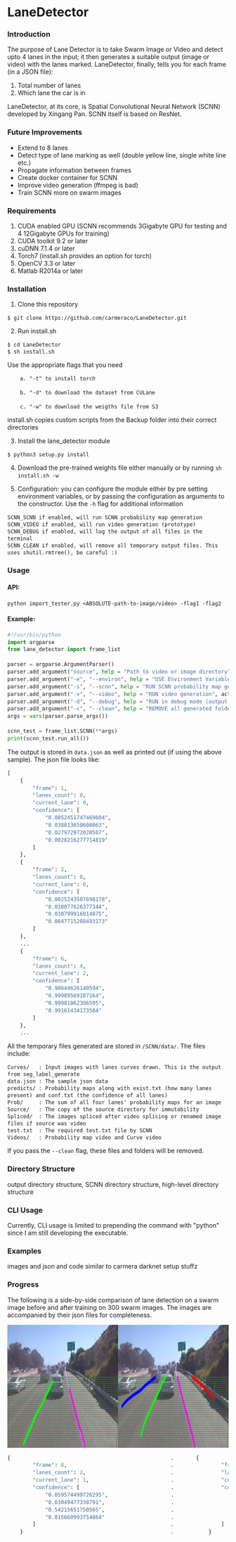 # LaneDetector

### Introduction
The purpose of Lane Detector is to take Swarm Image or Video and detect upto 4 lanes in the input; it then generates a suitable output (image or video) with the lanes marked. LaneDetector, finally, tells you for each frame (in a JSON file):

1. Total number of lanes
2. Which lane the car is in

LaneDetector, at its core, is Spatial Convolutional Neural Network (SCNN) developed by Xingang Pan. SCNN itself is based on ResNet.

### Future Improvements
- Extend to 8 lanes
- Detect type of lane marking as well (double yellow line, single white line etc.)
- Propagate information between frames
- Create docker container for SCNN
- Improve video generation (ffmpeg is bad)
- Train SCNN more on swarm images

### Requirements
1. CUDA enabled GPU (SCNN recommends 3Gigabyte GPU for testing and 4 12Gigabyte GPUs for training)
2. CUDA toolkit 9.2 or later
3. cuDNN 7.1.4 or later
4. Torch7 (install.sh provides an option for torch)
5. OpenCV 3.3 or later
6. Matlab R2014a or later

### Installation
1. Clone this repository
```shell
$ git clone https://github.com/carmeraco/LaneDetector.git
```

2. Run install.sh
```shell
$ cd LaneDetector
$ sh install.sh
```
Use the appropriate flags that you need

		a. "-t" to install torch

		b. "-d" to download the dataset from CULane

		c. "-w" to download the weigths file from S3

install.sh copies custom scripts from the Backup folder into their correct directories

3. Install the lane_detector module
```shell
$ python3 setup.py install
```
4. Download the pre-trained weights file either manually or by running `sh install.sh -w`

5. Configuration: you can configure the module either by pre setting environment variables, or by passing the configuration as arguments to the constructor. Use the `-h` flag for additional information
```
SCNN_SCNN if enabled, will run SCNN probability map generation
SCNN_VIDEO if enabled, will run video generation (prototype)
SCNN_DEBUG if enabled, will log the output of all files in the terminal
SCNN_CLEAN if enabled, will remove all temporary output files. This uses shutil.rmtree(), be careful :)
```

### Usage

#### API:

`python import_tester.py <ABSOLUTE-path-to-image/video> -flag1 -flag2 `

#### Example:
```python
#!/usr/bin/python
import argparse
from lane_detector import frame_list

parser = argparse.ArgumentParser()
parser.add_argument("source", help = "Path to video or image directory")
parser.add_argument("-e", "--environ", help = "USE Environment Variables instead", action = "store_true", default = False)
parser.add_argument("-s", "--scnn", help = "RUN SCNN probability map generation", action = "store_true", default = False)
parser.add_argument("-v", "--video", help = "RUN video generation", action = "store_true", default = False)
parser.add_argument("-d", "--debug", help = "RUN in debug mode (output displayed)", action = "store_true", default = False)
parser.add_argument("-c", "--clean", help = "REMOVE all generated folders and files", action = "store_true", default = False)
args = vars(parser.parse_args())

scnn_test = frame_list.SCNN(**args)
print(scnn_test.run_all())
```
The output is stored in `data.json` as well as printed out (if using the above sample). The json file looks like:
```python
[
    {
        "frame": 1,
        "lanes_count": 0,
        "current_lane": 0,
        "confidence": [
            "0.0052451747469604",
            "0.038813650608063",
            "0.027972972020507",
            "0.0028216277714819"
        ]
    },
    {
        "frame": 2,
        "lanes_count": 0,
        "current_lane": 0,
        "confidence": [
            "0.0025243507698178",
            "0.038077626377344",
            "0.030799916014075",
            "0.0047715208493173"
        ]
    },
    ...
    {
        "frame": 6,
        "lanes_count": 4,
        "current_lane": 2,
        "confidence": [
            "0.98644626140594",
            "0.99989569187164",
            "0.99981862306595",
            "0.99161434173584"
        ]
    },
    ...
```
All the temporary files generated are stored in `/SCNN/data/`.
The files include:
```
Curves/   : Input images with lanes curves drawn. This is the output from seg_label_generate  
data.json : The sample json data
predicts/ : Probability maps along with exist.txt (how many lanes present) and conf.txt (the confidence of all lanes)
Prob/     : The sum of all four lanes' probability maps for an image
Source/   : The copy of the source directory for immutability
Spliced/  : The images spliced after video splicing or renamed image files if source was video
test.txt  : The required test.txt file by SCNN
Videos/   : Probability map video and Curve video
```	
If you pass the `--clean` flag, these files and folders will be removed.

### Directory Structure
output directory structure, SCNN directory structure, high-level directory structure

### CLI Usage
Currently, CLI usage is limited to prepending the command with "python" since I am still developing the executable.

### Examples
images and json and code similar to carmera darknet setup stuffz

### Progress

The following is a side-by-side comparison of lane detection on a swarm image before and after training on 300 swarm images. The images are accompanied by their json files for completeness.

<img align="middle" width="700" height="280" src="PrevsPost.jpg">   

```python
{                                                   .       {
        "frame": 8,                                 .               "frame": 8,    
        "lanes_count": 2,                           .               "lanes_count": 4,
        "current_lane": 1,                          .               "current_lane": 2,
        "confidence": [                             .               "confidence": [ 
            "0.059574499726295",                    .                   "0.059574499726295",
            "0.63049477338791",                     .                   "0.63049477338791",
            "0.54215651750565",                     .                   "0.54215651750565",
            "0.015660993754864"                     .                   "0.015660993754864" 
        ]                                           .               ]
    }                                               .           }
```